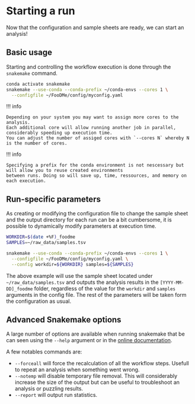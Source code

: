 # Starting a run 

Now that the configuration and sample sheets are ready, we can start an 
analysis!

## Basic usage

Starting and controlling the workflow execution is done through the `snakemake` command.

```bash
conda activate snakemake
snakemake --use-conda --conda-prefix ~/conda-envs --cores 1 \
  --configfile ~/FooDMe/config/myconfig.yaml
```

!!! info

    Depending on your system you may want to assign more cores to the analysis. 
    Each additional core will allow running another job in parallel, considerably speeding up execution time.
    You can adjust the number of assiged cores with `--cores N` whereby N is the number of cores.

!!! info

    Specifying a prefix for the conda environment is not nescessary but will allow you to reuse created environments 
    between runs. Doing so will save up, time, ressources, and memory on each execution.

## Run-specific parameters

As creating or modifying the configuration file to change the sample sheet and the output 
directory for each run can be a bit cumbersome, it is possible to dynamically modify 
parameters at execution time. 

```bash
WORKDIR=$(date +%F)_foodme
SAMPLES=~/raw_data/samples.tsv

snakemake --use-conda --conda-prefix ~/conda-envs --cores 1 \
  --configfile ~/FooDMe/config/myconfig.yaml \
  --config workdir=${WORKDIR} samples=${SAMPLES}
```

The above example will use the sample sheet located under `~/raw_data/samples.tsv`
and outputs the analysis results in the `[YYYY-MM-DD]_foodme` folder, regardless 
of the value for the `workdir` and `samples` arguments in the config file. The rest of
the parameters will be taken form the configuration as usual.

## Advanced Snakemake options

A large number of options are available when running snakemake that be can 
seen using the `--help` argument or in the [online documentation](https://snakemake.readthedocs.io/en/stable/executing/cli.html).

A few notables commands are:

- `--forceall` will force the recalculation of all the workflow steps. Usefull to repeat an analysis when something went wrong.
- `--notemp` will disable temporary file removal. This will considerably increase the size of the output but can be useful to troubleshoot an analysis or puzzling results.
- `--report` will output run statistics.
